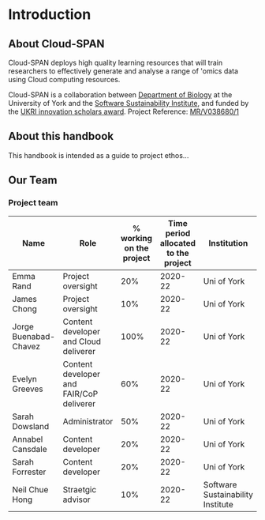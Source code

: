 # Introduction

## About Cloud-SPAN
Cloud-SPAN deploys high quality learning resources that will train researchers to effectively generate and analyse a range of 'omics data using Cloud computing resources.

Cloud-SPAN is a collaboration between [Department of Biology](https://www.york.ac.uk/biology/) at the University of York and the [Software Sustainability Institute](https://www.software.ac.uk/), and funded by the [UKRI innovation scholars award](https://www.ukri.org/news/initiatives-boost-health-and-bioscience-skills-and-industry/). Project Reference: [MR/V038680/1](https://gtr.ukri.org/projects?ref=MR%2FV038680%2F1)


## About this handbook
This handbook is intended as a guide to project ethos...

## Our Team
### Project team

| Name | Role | % working on the project | Time period allocated to the project | Institution |
|---|---|---|---|---|
| Emma Rand | Project oversight | 20% | 2020-22  | Uni of York |
| James Chong | Project oversight |  10% | 2020-22|  Uni of York |
| Jorge Buenabad-Chavez | Content developer and Cloud deliverer | 100% | 2020-22 | Uni of York |
| Evelyn Greeves | Content developer and FAIR/CoP deliverer | 60% | 2020-22 | Uni of York |
| Sarah Dowsland | Administrator | 50% | 2020-22 | Uni of York |
| Annabel Cansdale | Content developer | 20% | 2020-22 | Uni of York |
| Sarah Forrester | Content developer | 20% | 2020-22 | Uni of York |
| Neil Chue Hong | Straetgic advisor  | 10% | 2020-22 | Software Sustainability Institute |
